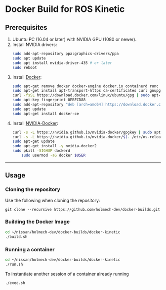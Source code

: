 # Docker Build for ROS Kinetic

## Prerequisites

1. Ubuntu PC (16.04 or later) with NVIDIA GPU (1080 or newer).
2. Install NVIDIA drivers:
	```bash
	sudo add-apt-repository ppa:graphics-drivers/ppa
	sudo apt update
	sudo apt install nvidia-driver-435 # or later
	sudo reboot
	```
3. Install [Docker](https://docs.docker.com/install/linux/docker-ce/ubuntu/):
	```bash
	sudo apt-get remove docker docker-engine docker.io containerd runc
	sudo apt-get install apt-transport-https ca-certificates curl gnupg-agent software-properties-common
	curl -fsSL https://download.docker.com/linux/ubuntu/gpg | sudo apt-key add -
	sudo apt-key fingerprint 0EBFCD88
	sudo add-apt-repository "deb [arch=amd64] https://download.docker.com/linux/ubuntu $(lsb_release -cs) stable"
	sudo apt update
	sudo apt-get install docker-ce
	```
4. Install [NVIDIA-Docker](https://github.com/NVIDIA/nvidia-docker):
	```bash
	curl -s -L https://nvidia.github.io/nvidia-docker/gpgkey | sudo apt-key add -
	curl -s -L https://nvidia.github.io/nvidia-docker/$(. /etc/os-release;echo $ID$VERSION_ID)/nvidia-docker.list | sudo tee /etc/apt/sources.list.d/nvidia-docker.list
	sudo apt-get update
	sudo apt-get install -y nvidia-docker2
	sudo pkill -SIGHUP dockerd
    	sudo usermod -aG docker $USER
	```
-----------------------------------------------------------------------------------------------------------

## Usage

### Cloning the repository
Use the following when cloning the repository:
```
git clone --recursive https://github.com/holmech-dev/docker-builds.git
```

### Building the Docker Image
```bash
cd ~/nissan/holmech-dev/docker-builds/docker-kinetic
./build.sh
```

### Running a container
```bash
cd ~/nissan/holmech-dev/docker-builds/docker-kinetic
./run.sh
```
To instantiate another session of a container already running
```bash
./exec.sh
```
